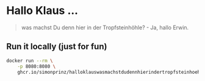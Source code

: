 # Hallo Klaus ...

> was machst Du denn hier in der Tropfsteinhöhle? - Ja, hallo Erwin.

## Run it locally (just for fun)

```bash
docker run --rm \
    -p 8080:8080 \
    ghcr.io/simonprinz/halloklauswasmachstdudennhierindertropfsteinhoehle:latest
```
